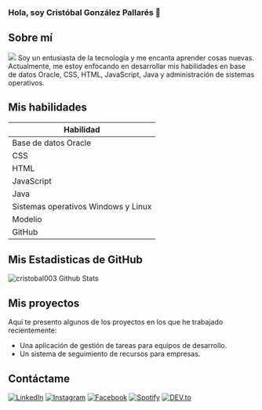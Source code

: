 ### Hola, soy Cristóbal González Pallarés 👋

## Sobre mí
![](https://blog.zoho.com/wp-content/uploads/2019/05/cliq-projects-integration-blog.gif)
Soy un entusiasta de la tecnología y me encanta aprender cosas nuevas. Actualmente, me estoy enfocando en desarrollar mis habilidades en base de datos Oracle, CSS, HTML, JavaScript, Java y administración de sistemas operativos.

## Mis habilidades
| Habilidad |
| --- |
| Base de datos Oracle |
| CSS |
| HTML |
| JavaScript |
| Java |
| Sistemas operativos Windows y Linux |
| Modelio |
| GitHub |

## Mis Estadisticas de GitHub
<img src="https://github-readme-stats.vercel.app/api?username=cristobal003&include_all_commits=true&count_private=true&show_icons=true&line_height=20&title_color=7A7ADB&icon_color=2234AE&text_color=D3D3D3&bg_color=0,000000,130F40" alt="cristobal003 Github Stats">

## Mis proyectos

Aquí te presento algunos de los proyectos en los que he trabajado recientemente:

- Una aplicación de gestión de tareas para equipos de desarrollo. 
- Un sistema de seguimiento de recursos para empresas. 

## Contáctame
<a href="https://www.linkedin.com/in/cristobal" target="_blank"><img src="https://img.shields.io/badge/LinkedIn-%230077B5.svg?&style=flat-square&logo=linkedin&logoColor=white" alt="LinkedIn"></a>
<a href="https://www.instagram.com/cristobal" target="_blank"><img src="https://img.shields.io/badge/Instagram-%23E4405F.svg?&style=flat-square&logo=instagram&logoColor=white" alt="Instagram"></a>
<a href="https://www.facebook.com/cristobal" target="_blank"><img src="https://img.shields.io/badge/Facebook-%231877F2.svg?&style=flat-square&logo=facebook&logoColor=white" alt="Facebook"></a>
<a href="https://open.spotify.com/user/cristobal" target="_blank"><img src="https://img.shields.io/badge/Spotify-%231ED760.svg?&style=flat-square&logo=spotify&logoColor=white" alt="Spotify"></a>
<a href="https://dev.to/cristobal" target="_blank"><img src="https://img.shields.io/badge/DEV-%230A0A0A.svg?&style=flat-square&logo=DEV.to&logoColor=white" alt="DEV.to"></a> 
